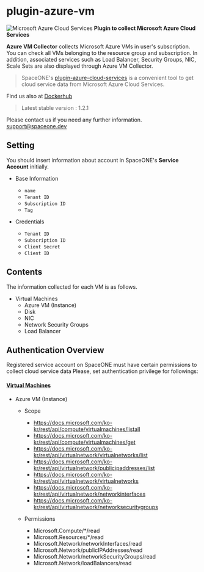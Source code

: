 # plugin-azure-vm

![Microsoft Azure Cloud Services](https://spaceone-custom-assets.s3.ap-northeast-2.amazonaws.com/console-assets/icons/azure-cloud-services.svg)
**Plugin to collect Microsoft Azure Cloud Services**

**Azure VM Collector** collects Microsoft Azure VMs in user's subscription. You can check all VMs belonging to the resource group and subscription. In addition, associated services such as Load Balancer, Security Groups, NIC, Scale Sets are also displayed through Azure VM Collector.

> SpaceONE's [plugin-azure-cloud-services](https://github.com/spaceone-dev/plugin-azure-vm) is a convenient tool to 
get cloud service data from Microsoft Azure Cloud Services. 

Find us also at [Dockerhub](https://hub.docker.com/r/spaceone/azure-vm)
> Latest stable version : 1.2.1

Please contact us if you need any further information. 
<support@spaceone.dev>


## Setting
You should insert information about account in SpaceONE's **Service Account** initially.
* Base Information
	* `name`
	* `Tenant ID`
	* `Subscription ID`
	* `Tag`

* Credentials
	* `Tenant ID`
	* `Subscription ID`
	* `Client Secret`
	* `Client ID`


## Contents
The information collected for each VM is as follows.

 * Virtual Machines
    * Azure VM (Instance)
    * Disk
    * NIC
    * Network Security Groups
    * Load Balancer


## Authentication Overview
Registered service account on SpaceONE must have certain permissions to collect cloud service data 
Please, set authentication privilege for followings:
 

#### [Virtual Machines](https://docs.microsoft.com/ko-kr/rest/api/compute/virtualmachines/list)

- Azure VM (Instance)
    - Scope
        - https://docs.microsoft.com/ko-kr/rest/api/compute/virtualmachines/listall
        - https://docs.microsoft.com/ko-kr/rest/api/compute/virtualmachines/get
        - https://docs.microsoft.com/ko-kr/rest/api/virtualnetwork/virtualnetworks/list
        - https://docs.microsoft.com/ko-kr/rest/api/virtualnetwork/publicipaddresses/list
        - https://docs.microsoft.com/ko-kr/rest/api/virtualnetwork/virtualnetworks
        - https://docs.microsoft.com/ko-kr/rest/api/virtualnetwork/networkinterfaces
        - https://docs.microsoft.com/ko-kr/rest/api/virtualnetwork/networksecuritygroups
		
    - Permissions
        - Microsoft.Compute/*/read
        - Microsoft.Resources/*/read
        - Microsoft.Network/networkInterfaces/read	
        - Microsoft.Network/publicIPAddresses/read
        - Microsoft.Network/networkSecurityGroups/read
        - Microsoft.Network/loadBalancers/read
	

